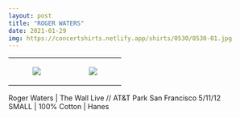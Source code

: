 ```yaml
---
layout: post
title: "ROGER WATERS"
date: 2021-01-29
img: https://concertshirts.netlify.app/shirts/0530/0530-01.jpg
---
```




<table style="width:100%;"><tr><td style="vertical-align:top;">
      <figure class="tmblr-full" data-orig-height="2048" data-orig-width="1365" data-orig-src="https://concertshirts.netlify.app/shirts/0530/0530-01.jpg"><img src="https://64.media.tumblr.com/5a11843ac4945ab3a68cd72e4af34122/88e00a8e5e23dc0e-16/s540x810/2dda6309498cdded3671188502acb98bc347a92d.jpg" data-orig-height="2048" data-orig-width="1365" data-orig-src="https://concertshirts.netlify.app/shirts/0530/0530-01.jpg"/></figure></td>
    <td style="vertical-align:top;">
      <figure class="tmblr-full" data-orig-height="2048" data-orig-width="1365" data-orig-src="https://concertshirts.netlify.app/shirts/0530/0530-02.jpg"><img src="https://64.media.tumblr.com/6b1c1a865b681c80b34d30f50dc0e065/88e00a8e5e23dc0e-66/s540x810/594520f06f5d300820921153ddd7bcb74dff6465.jpg" data-orig-height="2048" data-orig-width="1365" data-orig-src="https://concertshirts.netlify.app/shirts/0530/0530-02.jpg"/></figure></td>
  </tr></table><p>
  Roger Waters | The Wall Live // AT&amp;T Park San Francisco 5/11/12<br/>SMALL | 100% Cotton | Hanes
</p>
